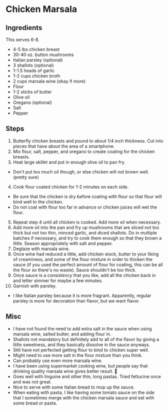 # Chicken Marsala

## Ingredients
This serves 6-8.

* 4-5 lbs chicken breast
* 30-40 oz. button mushrooms
* Italian parsley (optional)
* 3 shallots (optional)
* 1-1.5 heads of garlic
* 1-2 cups chicken broth
* 2 cups marsala wine (okay if more)
* Flour
* 1-2 sticks of butter
* Olive oil
* Oregano (optional)
* Salt
* Pepper

## Steps

1. Butterfly chicken breasts and pound to about 1/4 inch thickness. Cut into pieces that have about the area of a smartphone.
2. Mix flour, salt, pepper, and oregano to create coating for the chicken breasts.
3. Heat large skillet and put in enough olive oil to pan fry. 
* Don't put too much oil though, or else chicken will not brown well. (pretty sure)
4. Cook flour coated chicken for 1-2 minutes on each side.
* Be sure that the chicken is dry before coating with flour so that flour will bind well to the chicken.
* Do not coat with flour too far in advance or chicken juices will wet the flour.
5. Repeat step 4 until all chicken is cooked. Add more oil when necessary.
6. Add more oil into the pan and fry up mushrooms that are sliced not too thick but not too thin, minced garlic, and diced shallots. Do in multiple batches if necessary, and try to cook them enough so that they brown a little. Season appropriately with salt and pepper.
7. Deglaze with marsala wine.
8. Once wine had reduced a little, add chicken stock, butter to your liking of creaminess, and some of the flour mixture in order to thicken the sauce (if you used the perfect amount of flour for coating, this can be all the flour so there's no waste). Sauce shouldn't be too thick.
9. Once sauce is a consistency that you like, add all the chicken back in and letter simmer for maybe a few minutes.
10. Garnish with parsley.
* I like Italian parsley because it is more fragrant. Apparently, regular parsley is more for decoration than flavor, but we want flavor.

## Misc
* I have not found the need to add extra salt in the sauce when using marsala wine, salted butter, and adding flour in.
* Shallots not mandatory but definitely add to all of the flavor by giving a little sweetness, and they basically dissolve in the sauce anyways.
* Still have not perfected getting flour to bind to chicken super well.
* Might need to use more salt in the flour mixture than you think.
* Can probably use even more marsala wine.
* I have been using supermarket cooking wine, but people say that drinking quality marsala wine gives better result. :shrug:
* Goes well with linguine and other thin, long pastas. Tried fettucine once and was not great.
* Nice to serve with some Italian bread to mop up the sauce.
* When eating with pasta, I like having some tomato sauce on the side that I sometimes merge with the chicken marsala sauce and eat with some bread or pasta.
